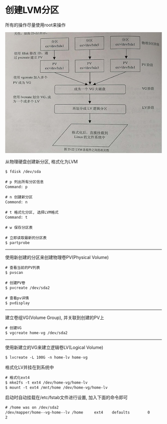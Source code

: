 # 创建LVM分区

所有的操作尽量使用root来操作

![](./img/lvm/create_lvm.jpg)

从物理硬盘创建新分区, 格式化为LVM

```
$ fdisk /dev/sda

# p 列出所有分区信息
Command: p

# n 创建新分区
Commond: n

# t 格式化分区, 选择LVM格式
Command: t

# w 保存分区表

# 立即读取最新的分区表
$ partprobe

```

---

使用新创建的分区来创建物理卷PV(Physical Volume)

```
# 查看当前的PV列表
$ pvscan

# 创建PV卷
$ pvcreate /dev/sda2

# 查看pv详情
$ pvdisplay

```

---

建立卷组VG(Volume Group), 并关联到创建的PV上

```
# 创建VG
$ vgcreate home-vg /dev/sda2

```

---

使用新建立的VG来建立逻辑卷LV(Logical Volume)

```
$ lvcreate -L 100G -n home-lv home-vg
```

格式化LV并挂在到系统中

```
# 格式化ext4
$ mke2fs -t ext4 /dev/home-vg/home-lv
$ mount -t ext4 /mnt/home /dev/home-vg/home-lv
```

启动时自动挂载在/etc/fstab文件进行设置, 加入下面的命令即可

```
# /home was on /dev/sda2
/dev/mapper/home--vg-home--lv /home     ext4    defaults        0       2
```

